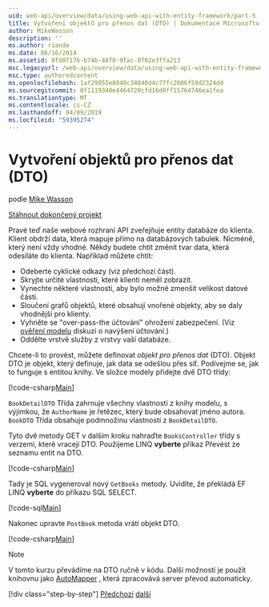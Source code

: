 ```yaml
---
uid: web-api/overview/data/using-web-api-with-entity-framework/part-5
title: Vytvoření objektů pro přenos dat (DTO) | Dokumentace Microsoftu
author: MikeWasson
description: ''
ms.author: riande
ms.date: 06/16/2014
ms.assetid: 0fd07176-b74b-48f0-9fac-0f02e3ffa213
msc.legacyurl: /web-api/overview/data/using-web-api-with-entity-framework/part-5
msc.type: authoredcontent
ms.openlocfilehash: 1af29955e8040c34840d4c77fc2006f59d2324dd
ms.sourcegitcommit: 0f1119340e4464720cfd16d0ff15764746ea1fea
ms.translationtype: MT
ms.contentlocale: cs-CZ
ms.lasthandoff: 04/09/2019
ms.locfileid: "59395274"
---
```

# <a name="create-data-transfer-objects-dtos"></a>Vytvoření objektů pro přenos dat (DTO)

podle [Mike Wasson](https://github.com/MikeWasson)

[Stáhnout dokončený projekt](https://github.com/MikeWasson/BookService)

Pravé teď naše webové rozhraní API zveřejňuje entity databáze do klienta. Klient obdrží data, která mapuje přímo na databázových tabulek. Nicméně, který není vždy vhodné. Někdy budete chtít změnit tvar data, která odesíláte do klienta. Například můžete chtít:

- Odeberte cyklické odkazy (viz předchozí část).
- Skryjte určité vlastnosti, které klienti neměl zobrazit.
- Vynechte některé vlastnosti, aby bylo možné zmenšit velikost datové části.
- Sloučení grafů objektů, které obsahují vnořené objekty, aby se daly vhodnější pro klienty.
- Vyhněte se "over-pass-the účtování" ohrožení zabezpečení. (Viz [ověření modelu](../../formats-and-model-binding/model-validation-in-aspnet-web-api.md) diskuzi o navýšení účtování.)
- Oddělte vrstvě služby z vrstvy vaší databáze.

Chcete-li to provést, můžete definovat *objekt pro přenos dat* (DTO). Objekt DTO je objekt, který definuje, jak data se odešlou přes síť. Podívejme se, jak to funguje s entitou knihy. Ve složce modely přidejte dvě DTO třídy:

[!code-csharp[Main](part-5/samples/sample1.cs)]

`BookDetailDTO` Třída zahrnuje všechny vlastnosti z knihy modelu, s výjimkou, že `AuthorName` je řetězec, který bude obsahovat jméno autora. `BookDTO` Třída obsahuje podmnožinu vlastností z `BookDetailDTO`.

Tyto dvě metody GET v dalším kroku nahraďte `BooksController` třídy s verzemi, které vracejí DTO. Použijeme LINQ **vyberte** příkaz Převést ze seznamu entit na DTO.

[!code-csharp[Main](part-5/samples/sample2.cs)]

Tady je SQL vygeneroval nový `GetBooks` metody. Uvidíte, že překládá EF LINQ **vyberte** do příkazu SQL SELECT.

[!code-sql[Main](part-5/samples/sample3.sql)]

Nakonec upravte `PostBook` metoda vrátí objekt DTO.

[!code-csharp[Main](part-5/samples/sample4.cs)]

> [!NOTE]
> V tomto kurzu převádíme na DTO ručně v kódu. Další možností je použít knihovnu jako [AutoMapper](http://automapper.org/) , která zpracovává server převod automaticky.
> 
> [!div class="step-by-step"]
> [Předchozí](part-4.md)
> [další](part-6.md)
